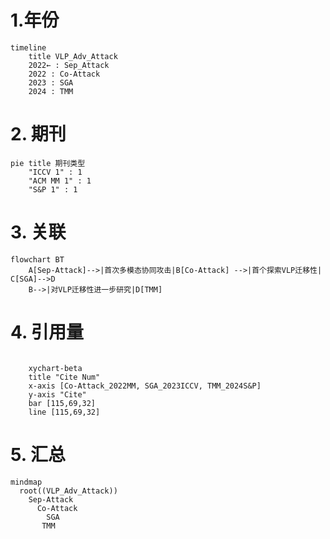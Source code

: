 # 1.年份

```mermaid
timeline
    title VLP_Adv_Attack
    2022← : Sep_Attack
    2022 : Co-Attack
    2023 : SGA
    2024 : TMM
```





# 2. 期刊

```mermaid
pie title 期刊类型
    "ICCV 1" : 1
    "ACM MM 1" : 1
    "S&P 1" : 1
```

# 3. 关联



```mermaid
flowchart BT
    A[Sep-Attack]-->|首次多模态协同攻击|B[Co-Attack] -->|首个探索VLP迁移性| C[SGA]-->D
    B-->|对VLP迁移性进一步研究|D[TMM]

```

# 4. 引用量

```mermaid

    xychart-beta
    title "Cite Num"
    x-axis [Co-Attack_2022MM, SGA_2023ICCV, TMM_2024S&P]
    y-axis "Cite" 
    bar [115,69,32]
    line [115,69,32]
```

# 5. 汇总

```mermaid
mindmap
  root((VLP_Adv_Attack))
    Sep-Attack
      Co-Attack
      	SGA
       TMM
    
```

